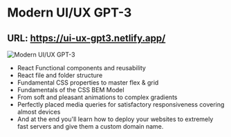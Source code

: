 # Modern UI/UX GPT-3

## URL: https://ui-ux-gpt3.netlify.app/

![Modern UI/UX GPT-3](https://i.ibb.co/TR5LW9z/image.png)

- React Functional components and reusability
- React file and folder structure
- Fundamental CSS properties to master flex & grid
- Fundamentals of the CSS BEM Model
- From soft and pleasant animations to complex gradients
- Perfectly placed media queries for satisfactory responsiveness covering almost devices
- And at the end you'll learn how to deploy your websites to extremely fast servers and give them a custom domain name.
